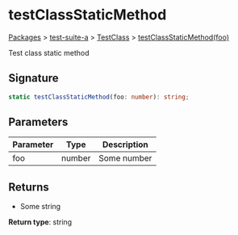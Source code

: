 # testClassStaticMethod

[Packages](/) > [test-suite-a](/test-suite-a/) > [TestClass](/test-suite-a/testclass-class/) > [testClassStaticMethod(foo)](/test-suite-a/testclass-class/testclassstaticmethod-method)

Test class static method

<a id="testclassstaticmethod-signature"></a>

## Signature

```typescript
static testClassStaticMethod(foo: number): string;
```

<a id="testclassstaticmethod-parameters"></a>

## Parameters

| Parameter | Type | Description |
| - | - | - |
| foo | number | Some number |

<a id="testclassstaticmethod-returns"></a>

## Returns

- Some string

**Return type**: string
